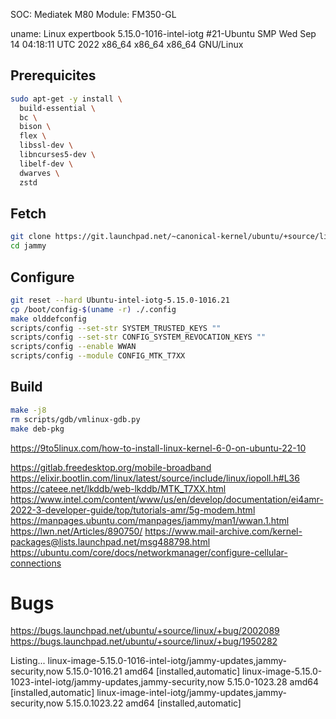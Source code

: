 
SOC: Mediatek M80
Module: FM350-GL


uname: Linux expertbook 5.15.0-1016-intel-iotg #21-Ubuntu SMP Wed Sep 14 04:18:11 UTC 2022 x86_64 x86_64 x86_64 GNU/Linux

## Prerequicites

```bash
sudo apt-get -y install \
  build-essential \
  bc \
  bison \
  flex \
  libssl-dev \
  libncurses5-dev \
  libelf-dev \
  dwarves \
  zstd
```


## Fetch
```bash
git clone https://git.launchpad.net/~canonical-kernel/ubuntu/+source/linux-intel-iotg/+git/jammy/
cd jammy
```


## Configure
```bash
git reset --hard Ubuntu-intel-iotg-5.15.0-1016.21
cp /boot/config-$(uname -r) ./.config
make olddefconfig
scripts/config --set-str SYSTEM_TRUSTED_KEYS ""
scripts/config --set-str CONFIG_SYSTEM_REVOCATION_KEYS ""
scripts/config --enable WWAN
scripts/config --module CONFIG_MTK_T7XX
```

## Build
```bash
make -j8
rm scripts/gdb/vmlinux-gdb.py 
make deb-pkg
```

https://9to5linux.com/how-to-install-linux-kernel-6-0-on-ubuntu-22-10


https://gitlab.freedesktop.org/mobile-broadband
https://elixir.bootlin.com/linux/latest/source/include/linux/iopoll.h#L36
https://cateee.net/lkddb/web-lkddb/MTK_T7XX.html
https://www.intel.com/content/www/us/en/develop/documentation/ei4amr-2022-3-developer-guide/top/tutorials-amr/5g-modem.html
https://manpages.ubuntu.com/manpages/jammy/man1/wwan.1.html
https://lwn.net/Articles/890750/
https://www.mail-archive.com/kernel-packages@lists.launchpad.net/msg488798.html
https://ubuntu.com/core/docs/networkmanager/configure-cellular-connections


# Bugs
https://bugs.launchpad.net/ubuntu/+source/linux/+bug/2002089
https://bugs.launchpad.net/ubuntu/+source/linux/+bug/1950282


Listing...
linux-image-5.15.0-1016-intel-iotg/jammy-updates,jammy-security,now 5.15.0-1016.21 amd64 [installed,automatic]
linux-image-5.15.0-1023-intel-iotg/jammy-updates,jammy-security,now 5.15.0-1023.28 amd64 [installed,automatic]
linux-image-intel-iotg/jammy-updates,jammy-security,now 5.15.0.1023.22 amd64 [installed,automatic]

